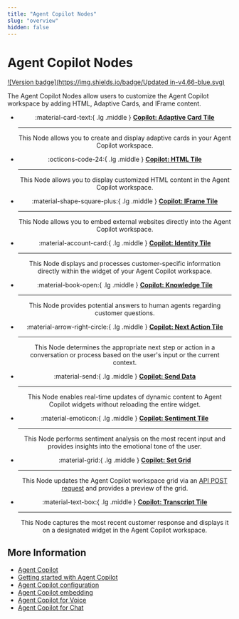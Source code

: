 ```yaml
---
title: "Agent Copilot Nodes"
slug: "overview"
hidden: false
---
```


# Agent Copilot Nodes

[![Version badge](https://img.shields.io/badge/Updated in-v4.66-blue.svg)](../../../../release-notes/4.66.md)

The Agent Copilot Nodes allow users to customize the Agent Copilot workspace by adding HTML, Adaptive Cards, and IFrame content.

<div class="grid cards" style="text-align: center;" markdown>

-   :material-card-text:{ .lg .middle } __[Copilot: Adaptive Card Tile](set-adaptive-card-tile.md)__

    ---

    This Node allows you to create and display adaptive cards in your Agent Copilot workspace.

-   :octicons-code-24:{ .lg .middle } __[Copilot: HTML Tile](set-html-tile.md)__

    ---

    This Node allows you to display customized HTML content in the Agent Copilot workspace.

-   :material-shape-square-plus:{ .lg .middle } __[Copilot: IFrame Tile](set-iframe-tile.md)__

    ---

    This Node allows you to embed external websites directly into the Agent Copilot workspace.

-   :material-account-card:{ .lg .middle } __[Copilot: Identity Tile](identity-tile.md)__

    ---

    This Node displays and processes customer-specific information directly within the widget of your Agent Copilot workspace.

-   :material-book-open:{ .lg .middle } __[Copilot: Knowledge Tile](knowledge-tile.md)__

    ---

    This Node provides potential answers to human agents regarding customer questions.

-   :material-arrow-right-circle:{ .lg .middle } __[Copilot: Next Action Tile](next-action-tile.md)__

    ---

    This Node determines the appropriate next step or action in a conversation or process based on the user's input or the current context.

-   :material-send:{ .lg .middle } __[Copilot: Send Data](send-data.md)__

    ---

    This Node enables real-time updates of dynamic content to Agent Copilot widgets without reloading the entire widget.

-   :material-emoticon:{ .lg .middle } __[Copilot: Sentiment Tile](sentiment-tile.md)__

    ---

    This Node performs sentiment analysis on the most recent input and provides insights into the emotional tone of the user.

-   :material-grid:{ .lg .middle } __[Copilot: Set Grid](set-grid.md)__

    ---

    This Node updates the Agent Copilot workspace grid via an [API POST request](https://api-trial.cognigy.ai/openapi#post-/v2.0/agentassistconfigs) and provides a preview of the grid.

-   :material-text-box:{ .lg .middle } __[Copilot: Transcript Tile](transcript-tile.md)__

    ---

    This Node captures the most recent customer response and displays it on a designated widget in the Agent Copilot workspace.

</div>

## More Information

- [Agent Copilot](../../../../ai-copilot/overview.md)
- [Getting started with Agent Copilot](../../../../ai-copilot/getting-started.md)
- [Agent Copilot configuration](../../../../ai-copilot/configuration.md)
- [Agent Copilot embedding](../../../../ai-copilot/embedding.md)
- [Agent Copilot for Voice](../../../../ai-copilot/voice/voice-overview.md)
- [Agent Copilot for Chat](../../../../ai-copilot/chat.md)